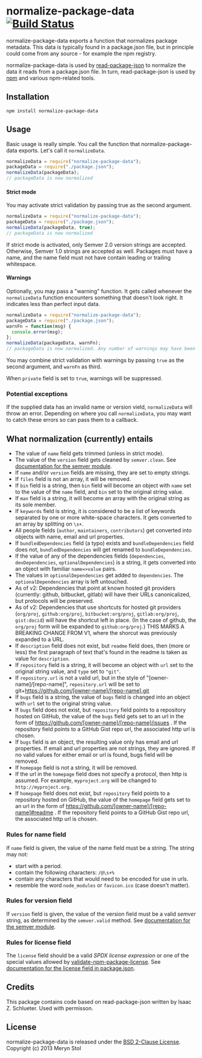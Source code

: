 # normalize-package-data [![Build Status](https://travis-ci.org/npm/normalize-package-data.png?branch=master)](https://travis-ci.org/npm/normalize-package-data)

normalize-package-data exports a function that normalizes package metadata. This data is typically found in a package.json file, but in principle could come from any source - for example the npm registry.

normalize-package-data is used by [read-package-json](https://npmjs.org/package/read-package-json) to normalize the data it reads from a package.json file. In turn, read-package-json is used by [npm](https://npmjs.org/package/npm) and various npm-related tools.

## Installation

```
npm install normalize-package-data
```

## Usage

Basic usage is really simple. You call the function that normalize-package-data exports. Let's call it `normalizeData`.

```javascript
normalizeData = require("normalize-package-data");
packageData = require("./package.json");
normalizeData(packageData);
// packageData is now normalized
```

#### Strict mode

You may activate strict validation by passing true as the second argument.

```javascript
normalizeData = require("normalize-package-data");
packageData = require("./package.json");
normalizeData(packageData, true);
// packageData is now normalized
```

If strict mode is activated, only Semver 2.0 version strings are accepted. Otherwise, Semver 1.0 strings are accepted as well. Packages must have a name, and the name field must not have contain leading or trailing whitespace.

#### Warnings

Optionally, you may pass a "warning" function. It gets called whenever the `normalizeData` function encounters something that doesn't look right. It indicates less than perfect input data.

```javascript
normalizeData = require("normalize-package-data");
packageData = require("./package.json");
warnFn = function(msg) {
  console.error(msg);
};
normalizeData(packageData, warnFn);
// packageData is now normalized. Any number of warnings may have been logged.
```

You may combine strict validation with warnings by passing `true` as the second argument, and `warnFn` as third.

When `private` field is set to `true`, warnings will be suppressed.

### Potential exceptions

If the supplied data has an invalid name or version vield, `normalizeData` will throw an error. Depending on where you call `normalizeData`, you may want to catch these errors so can pass them to a callback.

## What normalization (currently) entails

- The value of `name` field gets trimmed (unless in strict mode).
- The value of the `version` field gets cleaned by `semver.clean`. See [documentation for the semver module](https://github.com/isaacs/node-semver).
- If `name` and/or `version` fields are missing, they are set to empty strings.
- If `files` field is not an array, it will be removed.
- If `bin` field is a string, then `bin` field will become an object with `name` set to the value of the `name` field, and `bin` set to the original string value.
- If `man` field is a string, it will become an array with the original string as its sole member.
- If `keywords` field is string, it is considered to be a list of keywords separated by one or more white-space characters. It gets converted to an array by splitting on `\s+`.
- All people fields (`author`, `maintainers`, `contributors`) get converted into objects with name, email and url properties.
- If `bundledDependencies` field (a typo) exists and `bundleDependencies` field does not, `bundledDependencies` will get renamed to `bundleDependencies`.
- If the value of any of the dependencies fields (`dependencies`, `devDependencies`, `optionalDependencies`) is a string, it gets converted into an object with familiar `name=>value` pairs.
- The values in `optionalDependencies` get added to `dependencies`. The `optionalDependencies` array is left untouched.
- As of v2: Dependencies that point at known hosted git providers (currently: github, bitbucket, gitlab) will have their URLs canonicalized, but protocols will be preserved.
- As of v2: Dependencies that use shortcuts for hosted git providers (`org/proj`, `github:org/proj`, `bitbucket:org/proj`, `gitlab:org/proj`, `gist:docid`) will have the shortcut left in place. (In the case of github, the `org/proj` form will be expanded to `github:org/proj`.) THIS MARKS A BREAKING CHANGE FROM V1, where the shorcut was previously expanded to a URL.
- If `description` field does not exist, but `readme` field does, then (more or less) the first paragraph of text that's found in the readme is taken as value for `description`.
- If `repository` field is a string, it will become an object with `url` set to the original string value, and `type` set to `"git"`.
- If `repository.url` is not a valid url, but in the style of "[owner-name]/[repo-name]", `repository.url` will be set to git+https://github.com/[owner-name]/[repo-name].git
- If `bugs` field is a string, the value of `bugs` field is changed into an object with `url` set to the original string value.
- If `bugs` field does not exist, but `repository` field points to a repository hosted on GitHub, the value of the `bugs` field gets set to an url in the form of https://github.com/[owner-name]/[repo-name]/issues . If the repository field points to a GitHub Gist repo url, the associated http url is chosen.
- If `bugs` field is an object, the resulting value only has email and url properties. If email and url properties are not strings, they are ignored. If no valid values for either email or url is found, bugs field will be removed.
- If `homepage` field is not a string, it will be removed.
- If the url in the `homepage` field does not specify a protocol, then http is assumed. For example, `myproject.org` will be changed to `http://myproject.org`.
- If `homepage` field does not exist, but `repository` field points to a repository hosted on GitHub, the value of the `homepage` field gets set to an url in the form of https://github.com/[owner-name]/[repo-name]#readme . If the repository field points to a GitHub Gist repo url, the associated http url is chosen.

### Rules for name field

If `name` field is given, the value of the name field must be a string. The string may not:

- start with a period.
- contain the following characters: `/@\s+%`
- contain any characters that would need to be encoded for use in urls.
- resemble the word `node_modules` or `favicon.ico` (case doesn't matter).

### Rules for version field

If `version` field is given, the value of the version field must be a valid _semver_ string, as determined by the `semver.valid` method. See [documentation for the semver module](https://github.com/isaacs/node-semver).

### Rules for license field

The `license` field should be a valid _SPDX license expression_ or one of the special values allowed by [validate-npm-package-license](https://npmjs.com/packages/validate-npm-package-license). See [documentation for the license field in package.json](https://docs.npmjs.com/files/package.json#license).

## Credits

This package contains code based on read-package-json written by Isaac Z. Schlueter. Used with permisson.

## License

normalize-package-data is released under the [BSD 2-Clause License](http://opensource.org/licenses/MIT).  
Copyright (c) 2013 Meryn Stol
